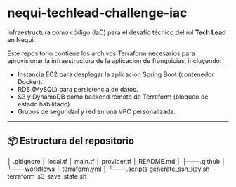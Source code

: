 # nequi-techlead-challenge-iac

Infraestructura como código (IaC) para el desafío técnico del rol **Tech Lead** en Nequi.

Este repositorio contiene los archivos Terraform necesarios para aprovisionar la infraestructura de la aplicación de franquicias, incluyendo:

- Instancia EC2 para desplegar la aplicación Spring Boot (contenedor Docker).
- RDS (MySQL) para persistencia de datos.
- S3 y DynamoDB como backend remoto de Terraform (bloqueo de estado habilitado).
- Grupos de seguridad y red en una VPC personalizada.

---

## 📦 Estructura del repositorio

│   .gitignore
│   local.tf
│   main.tf
│   provider.tf
│   README.md
│
├───.github
│   └───workflows
│           terraform.yml
│
└───.scripts
        generate_ssh_key.sh
        terraform_s3_save_state.sh

